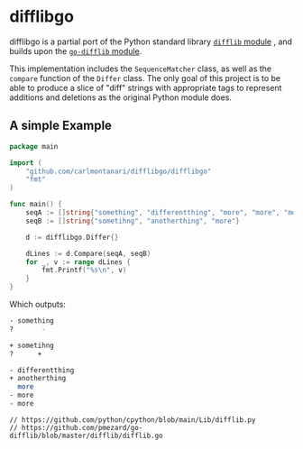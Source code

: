 difflibgo
=========

difflibgo is a partial port of the Python standard library [`difflib` module](https://github.com/python/cpython/blob/main/Lib/difflib.py)
, and builds upon the [`go-difflib` module](https://github.com/pmezard/go-difflib).

This implementation includes the `SequenceMatcher` class, as well as the `compare` function of 
the `Differ` class. The only goal of this project is to be able to produce a slice of "diff" strings
with appropriate tags to represent additions and deletions as the original Python module does.

## A simple Example

```go
package main

import (
	"github.com/carlmontanari/difflibgo/difflibgo"
	"fmt"
)

func main() {
	seqA := []string{"something", "differentthing", "more", "more", "more"}
	seqB := []string{"sometihng", "anotherthing", "more"}

	d := difflibgo.Differ{}

	dLines := d.Compare(seqA, seqB)
	for _, v := range dLines {
		fmt.Printf("%s\n", v)
	}
}
```

Which outputs:

```bash
- something
?       -

+ sometihng
?      +

- differentthing
+ anotherthing
  more
- more
- more
```

	// https://github.com/python/cpython/blob/main/Lib/difflib.py
	// https://github.com/pmezard/go-difflib/blob/master/difflib/difflib.go

